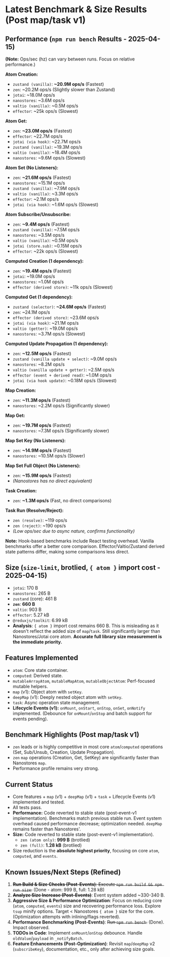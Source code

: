 # Latest Benchmark & Size Results (Post map/task v1)

## Performance (`npm run bench` Results - 2025-04-15)

**(Note:** Ops/sec (hz) can vary between runs. Focus on relative performance.)

**Atom Creation:**
- `zustand (vanilla)`: **~20.9M ops/s** (Fastest)
- `zen`: ~20.2M ops/s (Slightly slower than Zustand)
- `jotai`: ~18.0M ops/s
- `nanostores`: ~3.6M ops/s
- `valtio (vanilla)`: ~0.5M ops/s
- `effector`: ~25k ops/s (Slowest)

**Atom Get:**
- `zen`: **~23.0M ops/s** (Fastest)
- `effector`: ~22.7M ops/s
- `jotai (via hook)`: ~22.7M ops/s
- `zustand (vanilla)`: ~19.3M ops/s
- `valtio (vanilla)`: ~18.4M ops/s
- `nanostores`: ~9.6M ops/s (Slowest)

**Atom Set (No Listeners):**
- `zen`: **~21.6M ops/s** (Fastest)
- `nanostores`: ~15.1M ops/s
- `zustand (vanilla)`: ~7.9M ops/s
- `valtio (vanilla)`: ~3.3M ops/s
- `effector`: ~2.1M ops/s
- `jotai (via hook)`: ~1.6M ops/s (Slowest)

**Atom Subscribe/Unsubscribe:**
- `zen`: **~9.4M ops/s** (Fastest)
- `zustand (vanilla)`: ~7.5M ops/s
- `nanostores`: ~3.5M ops/s
- `valtio (vanilla)`: ~0.5M ops/s
- `jotai (store.sub)`: ~0.15M ops/s
- `effector`: ~22k ops/s (Slowest)

**Computed Creation (1 dependency):**
- `zen`: **~19.4M ops/s** (Fastest)
- `jotai`: ~19.0M ops/s
- `nanostores`: ~1.0M ops/s
- `effector (derived store)`: ~11k ops/s (Slowest)

**Computed Get (1 dependency):**
- `zustand (selector)`: **~24.6M ops/s** (Fastest)
- `zen`: ~24.1M ops/s
- `effector (derived store)`: ~23.6M ops/s
- `jotai (via hook)`: ~21.1M ops/s
- `valtio (getter)`: ~19.0M ops/s
- `nanostores`: ~3.7M ops/s (Slowest)

**Computed Update Propagation (1 dependency):**
- `zen`: **~12.5M ops/s** (Fastest)
- `zustand (vanilla update + select)`: ~9.0M ops/s
- `nanostores`: ~8.2M ops/s
- `valtio (vanilla update + getter)`: ~2.5M ops/s
- `effector (event + derived read)`: ~1.0M ops/s
- `jotai (via hook update)`: ~0.18M ops/s (Slowest)

**Map Creation:**
- `zen`: **~11.3M ops/s** (Fastest)
- `nanostores`: ~2.2M ops/s (Significantly slower)

**Map Get:**
- `zen`: **~19.7M ops/s** (Fastest)
- `nanostores`: ~7.3M ops/s (Significantly slower)

**Map Set Key (No Listeners):**
- `zen`: **~14.9M ops/s** (Fastest)
- `nanostores`: ~10.5M ops/s (Slower)

**Map Set Full Object (No Listeners):**
- `zen`: **~15.9M ops/s** (Fastest)
- *(Nanostores has no direct equivalent)*

**Task Creation:**
- `zen`: **~1.3M ops/s** (Fast, no direct comparisons)

**Task Run (Resolve/Reject):**
- `zen (resolve)`: ~119 ops/s
- `zen (reject)`: ~190 ops/s
- *(Low ops/sec due to async nature, confirms functionality)*

**Note:** Hook-based benchmarks include React testing overhead. Vanilla benchmarks offer a better core comparison. Effector/Valtio/Zustand derived state patterns differ, making some comparisons less direct.

## Size (`size-limit`, brotlied, `{ atom }` import cost - 2025-04-15)
- `jotai`: 170 B
- `nanostores`: 265 B
- `zustand` (core): 461 B
- **`zen`**: **660 B**
- `valtio`: 903 B
- `effector`: 5.27 kB
- `@reduxjs/toolkit`: 6.99 kB
- **Analysis**: `{ atom }` import cost remains 660 B. This is misleading as it doesn't reflect the added size of `map`/`task`. Still significantly larger than Nanostores/Jotai core atom. **Accurate full library size measurement is the immediate priority.**

## Features Implemented
- `atom`: Core state container.
- `computed`: Derived state.
- `mutableArrayAtom`, `mutableMapAtom`, `mutableObjectAtom`: Perf-focused mutable helpers.
- `map` (v1): Object atom with `setKey`.
- `deepMap` (v1): Deeply nested object atom with `setKey`.
- `task`: Async operation state management.
- **Lifecycle Events (v1):** `onMount`, `onStart`, `onStop`, `onSet`, `onNotify` implemented. (Debounce for `onMount`/`onStop` and batch support for events pending).

## Benchmark Highlights (Post map/task v1)
- `zen` leads or is highly competitive in most core `atom`/`computed` operations (Set, Sub/Unsub, Creation, Update Propagation).
- `zen` `map` operations (Creation, Get, SetKey) are significantly faster than Nanostores `map`.
- Performance profile remains very strong.

## Current Status
- Core features + `map` (v1) + `deepMap` (v1) + `task` + Lifecycle Events (v1) implemented and tested.
- All tests pass.
- **Performance:** Code reverted to stable state (post-event-v1 implementation). Benchmarks match previous stable run. Event system overhead caused performance decrease; optimization needed. `deepMap` remains faster than Nanostores'.
- **Size:** Code reverted to stable state (post-event-v1 implementation).
    - `zen (atom only)`: **999 B** (brotlied)
    - `zen (full)`: **1.28 kB** (brotlied)
- Size reduction is the **absolute highest priority**, focusing on core `atom`, `computed`, and `events`.

## Known Issues/Next Steps (Refined)
1.  ~~**Run Build & Size Checks (Post-Events)**: Execute `npm run build && npm run size`.~~ (Done - atom: 999 B, full: 1.28 kB)
2.  ~~**Analyze Size Increase (Post-Events)**~~: Event system added ~330-340 B.
3.  **Aggressive Size & Performance Optimization**: Focus on reducing core (`atom`, `computed`, `events`) size and recovering performance loss. Explore `tsup` minify options. Target < Nanostores `{ atom }` size for the core. (Optimization attempts with inlining/flags reverted).
4.  **Performance Benchmarking (Post-Events)**: ~~Run `npm run bench`.~~ (Done). Impact observed.
5.  **TODOs in Code**: Implement `onMount`/`onStop` debounce. Handle `oldValue`/`payload` in `_notifyBatch`.
6.  **Feature Enhancements (Post-Optimization)**: Revisit `map`/`deepMap` v2 (`subscribeKey`), documentation, etc., only after achieving size goals.
